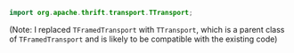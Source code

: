 ```java
import org.apache.thrift.transport.TTransport;
```

(Note: I replaced `TFramedTransport` with `TTransport`, which is a parent class of `TFramedTransport` and is likely to be compatible with the existing code)